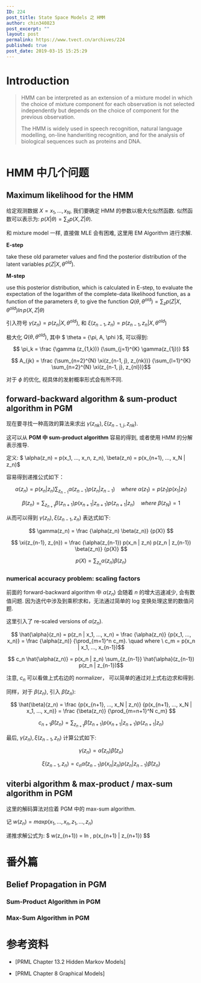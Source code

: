 ```yaml
---
ID: 224
post_title: State Space Models 之 HMM
author: chin340823
post_excerpt: ""
layout: post
permalink: https://www.tvect.cn/archives/224
published: true
post_date: 2019-03-15 15:25:29
---
```

<h1>Introduction</h1>

<blockquote>
  HMM can be interpreted as an extension of a mixture model in which the choice of mixture component for each observation is not selected independently but depends on the choice of component for the previous observation.
  
  The HMM is widely used in speech recognition, natural language modelling, on-line handwriting recognition, and for the analysis of biological sequences such as proteins and DNA.
</blockquote>

<img src="https://www.tvect.cn/wp-content/uploads/2019/03/758ee40569603466ba0c6a8efe39ba4e.png" alt="" />

<h1>HMM 中几个问题</h1>

<h2>Maximum likelihood for the HMM</h2>

给定观测数据 $X = {x_1, ..., x_N}$, 我们要确定 HMM 的参数以极大化似然函数. 似然函数可以表示为: $p(X | \theta) = \sum_{z} p(X, Z | \theta)$.

和 mixture model 一样, 直接做 MLE 会有困难, 这里用 EM Algorithm 进行求解.

<strong>E-step</strong>

take these old parameter values and find the posterior distribution of the latent variables $p(Z|X, \theta^{old})$.

<strong>M-step</strong>

use this posterior distribution, which is calculated in E-step, to evaluate the expectation of the logarithm of the complete-data likelihood function, as a function of the parameters $\theta$, to give the function $Q(\theta, \theta^{old}) = \sum_{z} p(Z | X, \theta^{old}) ln \, p(X, Z | \theta)$

引入符号 $\gamma(z_n) = p(z_n | X, \theta^{old})$, 和 $\xi(z_{n-1}, z_{n}) = p(z_{n-1}, z_n | X, \theta^{old})$

极大化 $Q(\theta, \theta^{old})$, 其中 $ \theta = &#123;\pi, A, \phi &#125;$, 可以得到:

$$ \pi_k = \frac {\gamma (z_{1,k})} {\sum_{j=1}^{K} \gamma(z_{1j})} $$

$$ A_{jk} = \frac {\sum_{n=2}^{N} \xi(z_{n-1, j}, z_{nk})} {\sum_{l=1}^{K} \sum_{n=2}^{N} \xi(z_{n-1, j}, z_{nl})}$$

对于 $\phi$ 的优化, 视具体的发射概率形式会有所不同.

<h2>forward-backward algorithm &amp; sum-product algorithm in PGM</h2>

现在要寻找一种高效的算法来求出 $\gamma(z_{nk}), \xi(z_{n-1, j}, z_{nk})$.

这可以从 <strong>PGM 中 sum-product algorithm</strong> 容易的得到, 或者使用 HMM 的分解表示推导.

定义: $ \alpha(z_n) = p(x_1, ..., x_n, z_n), \beta(z_n) = p(x_{n+1}, ..., x_N | z_n)$

容易得到递推公式如下：

$$ \alpha(z_n) = p(x_n | z_n) \sum_{z_{n-1}} \alpha(z_{n-1}) p(z_n | z_{n-1}) \quad where \ \alpha(z_1) = p(z_1) p(x_1 | z_1) $$

$$ \beta(z_n) = \sum_{z_{n+1}} \beta(z_{n+1}) p(x_{n+1} | z_{n+1}) p(z_{n+1} | z_{n}) \quad where \ \beta(z_N) = 1$$

从而可以得到 $\gamma(z_n), \xi(z_{n-1}, z_{n})$ 表达式如下:

$$ \gamma(z_n) = \frac {\alpha(z_n) \beta(z_n)} {p(X)} $$

$$ \xi(z_{n-1}, z_{n}) =  \frac {\alpha(z_{n-1}) p(x_n | z_n) p(z_n | z_{n-1}) \beta(z_n)} {p(X)} $$

$$ p(X) = \sum_{z_n} \alpha(z_n) \beta(z_n) $$

<h3>numerical accuracy problem: scaling factors</h3>

前面的 forward-backward algorithm 中 $\alpha(z_n)$ 会随着 $n$ 的增大迅速减少, 会有数值问题. 因为迭代中涉及到乘积求和，无法通过简单的 log 变换处理这里的数值问题.

这里引入了 re-scaled versions of $\alpha(z_n)$.

$$ \hat{\alpha}(z_n) = p(z_n | x_1, ..., x_n) = \frac {\alpha(z_n)} {p(x_1, ..., x_n)} = \frac {\alpha(z_n)} {\prod_{m=1}^n c_m}. \quad where \ c_m = p(x_n | x_1, ..., x_{n-1})$$

$$ c_n \hat{\alpha(z_n)} = p(x_n | z_n) \sum_{z_{n-1}} \hat{\alpha}(z_{n-1}) p(z_n | z_{n-1})$$

注意, $c_n$ 可以看做上式右边的 normalizer， 可以简单的通过对上式右边求和得到.

同样，对于 $\beta(z_n)$, 引入 $\hat{\beta}(z_n)$:

$$ \hat{\beta}(z_n) = \frac {p(x_{n+1}, ..., x_N | z_n)} {p(x_{n+1}, ..., x_N | x_1, ..., x_n)} = \frac {\beta(z_n)} {\prod_{m=n+1}^N c_m} $$

$$ c_{n+1} \hat{\beta}(z_n) = \sum_{z_{n+1}} \hat{\beta}(z_{n+1}) p(x_{n+1} | z_{n+1}) p(z_{n+1} | z_{n}) $$

最后, $\gamma(z_n), \xi(z_{n-1}, z_n)$ 计算公式如下:

$$ \gamma(z_n) = \hat{\alpha}(z_n) \hat{\beta}(z_n) $$

$$ \xi(z_{n-1}, z_n) = c_n \hat{\alpha}(z_{n-1}) p(x_n|z_n) p(z_n | z_{n-1}) \hat{\beta}(z_n) $$

<h2>viterbi algorithm &amp; max-product / max-sum algorithm in PGM</h2>

这里的解码算法对应着 PGM 中的 max-sum algorithm.

记 $w(z_n) = max p(x_1, ..., x_n, z_1, ..., z_n)$

递推求解公式为: $ w(z_{n+1}) = ln \, p(x_{n+1} | z_{n+1}) $$

<h1>番外篇</h1>

<h2>Belief Propagation in PGM</h2>

<h3>Sum-Product Algorithm in PGM</h3>

<h3>Max-Sum Algorithm in PGM</h3>

<h1>参考资料</h1>

<ul>
<li><p>[PRML Chapter 13.2 Hidden Markov Models]</p></li>
<li><p>[PRML Chapter 8 Graphical Models]</p></li>
</ul>